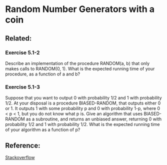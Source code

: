 Random Number Generators with a coin
===

Related:
---
### Exercise 5.1-2
Describe an implementation of the procedure RANDOM(a, b) that only makes calls to RANDOM(0, 1). What is the expected running time of your procedure, as a function of a and b?

### Exercise 5.1-3
Suppose that you want to output 0 with probability 1/2 and 1 with probability 1/2. At your disposal is a procedure BIASED-RANDOM, that outputs either 0 or 1. It outputs 1 with some probability p and 0 with probability 1-p, where 0 < p < 1, but you do not know what p is. Give an algorithm that uses BIASED-RANDOM as a subroutine, and returns an unbiased answer, returning 0 with probability 1/2 and 1 with probability 1/2. What is the expected running time of your algorithm as a function of p?

Reference:
---
[Stackoverflow](https://stackoverflow.com/questions/13209162/creating-a-random-number-generator-from-a-coin-toss)